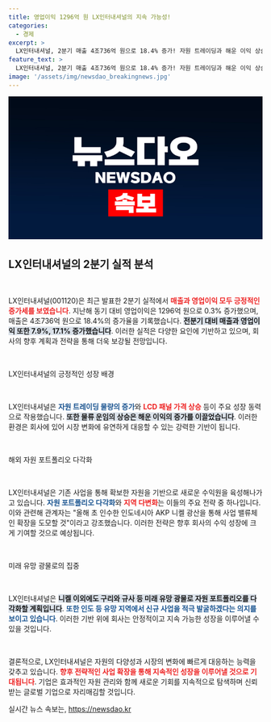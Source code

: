 ```yaml
---
title: 영업이익 1296억 원 LX인터내셔널의 지속 가능성!
categories:
  - 경제
excerpt: >
  LX인터내셔널, 2분기 매출 4조736억 원으로 18.4% 증가! 자원 트레이딩과 해운 이익 상승 덕분에 영업이익도 큰 폭으로 성장. 신규 사업 확장을 위한 포트폴리오 다각화 전략을 공개했습니다. 클릭해서 자세한 이야기 확인하세요!
feature_text: >
  LX인터내셔널, 2분기 매출 4조736억 원으로 18.4% 증가! 자원 트레이딩과 해운 이익 상승 덕분에 영업이익도 큰 폭으로 성장. 신규 사업 확장을 위한 포트폴리오 다각화 전략을 공개했습니다. 클릭해서 자세한 이야기 확인하세요!
image: '/assets/img/newsdao_breakingnews.jpg'
---
```


<p><img src="/assets/img/newsdao_breakingnews.jpg" alt="ontimetimes 속보" /></p>

<h2 data-ke-size="size26">LX인터내셔널의 2분기 실적 분석</h2>

<p data-ke-size="size16">&nbsp;</p>

<p>LX인터내셔널(001120)은 최근 발표한 2분기 실적에서 <b><span style="color: #ee2323;">매출과 영업이익 모두 긍정적인 증가세를 보였습니다</span></b>. 지난해 동기 대비 영업이익은 1296억 원으로 0.3% 증가했으며, 매출은 4조736억 원으로 18.4%의 증가율을 기록했습니다. <b><span style="background-color: #21538527;">전분기 대비 매출과 영업이익 또한 7.9%, 17.1% 증가했습니다</span></b>. 이러한 실적은 다양한 요인에 기반하고 있으며, 회사의 향후 계획과 전략을 통해 더욱 보강될 전망입니다.</p>

<p data-ke-size="size16">&nbsp;</p>

<p>LX인터내셔널의 긍정적인 성장 배경</p>

<p data-ke-size="size16">&nbsp;</p>

<p>LX인터내셔널은 <b><span style="color: #1a5490;">자원 트레이딩 물량의 증가</span></b>와 <b><span style="color: #ee2323;">LCD 패널 가격 상승</span></b> 등이 주요 성장 동력으로 작용했습니다. <b><span style="background-color: #21538527;">또한 물류 운임의 상승은 해운 이익의 증가를 이끌었습니다</span></b>. 이러한 환경은 회사에 있어 시장 변화에 유연하게 대응할 수 있는 강력한 기반이 됩니다. </p>

<p data-ke-size="size16">&nbsp;</p>

<p>해외 자원 포트폴리오 다각화</p>

<p data-ke-size="size16">&nbsp;</p>

<p>LX인터내셔널은 기존 사업을 통해 확보한 자원을 기반으로 새로운 수익원을 육성해나가고 있습니다. <b><span style="color: #1a5490;">자원 포트폴리오 다각화</span></b>와 <b><span style="color: #ee2323;">지역 다변화</span></b>는 이들의 주요 전략 중 하나입니다. 이와 관련해 관계자는 "올해 초 인수한 인도네시아 AKP 니켈 광산을 통해 사업 밸류체인 확장을 도모할 것"이라고 강조했습니다. 이러한 전략은 향후 회사의 수익 성장에 크게 기여할 것으로 예상됩니다.</p>

<p data-ke-size="size16">&nbsp;</p>

<p>미래 유망 광물로의 집중</p>

<p data-ke-size="size16">&nbsp;</p>

<p>LX인터내셔널은 <b><span style="background-color: #21538527;">니켈 이외에도 구리와 규사 등 미래 유망 광물로 자원 포트폴리오를 다각화할 계획입니다</span></b>. <b><span style="color: #1a5490;">또한 인도 등 유망 지역에서 신규 사업을 적극 발굴하겠다는 의지를 보이고 있습니다</span></b>. 이러한 기반 위에 회사는 안정적이고 지속 가능한 성장을 이루어낼 수 있을 것입니다.</p>

<p data-ke-size="size16">&nbsp;</p>

<p>결론적으로, LX인터내셔널은 자원의 다양성과 시장의 변화에 빠르게 대응하는 능력을 갖추고 있습니다. <b><span style="color: #ee2323;">향후 전략적인 사업 확장을 통해 지속적인 성장을 이루어낼 것으로 기대됩니다</span></b>. 기업은 효과적인 자원 관리와 함께 새로운 기회를 지속적으로 탐색하며 신뢰받는 글로벌 기업으로 자리매김할 것입니다.</p>
실시간 뉴스 속보는, <a href="https://newsdao.kr" rel="dofollow">https://newsdao.kr</a>


